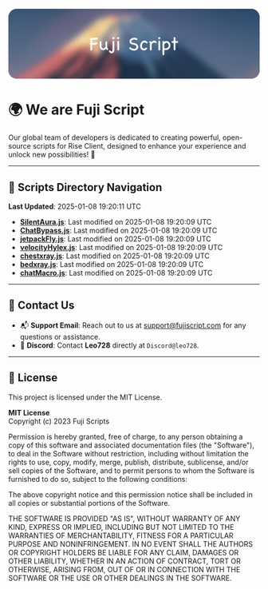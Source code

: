 ![Banner](.github/b.webp)

# 🌍 **We are Fuji Script**

Our global team of developers is dedicated to creating powerful, open-source scripts for Rise Client, designed to enhance your experience and unlock new possibilities! 🌟

---
<!-- SCRIPTS_NAVIGATION_START -->
## 📂 **Scripts Directory Navigation**

**Last Updated**: 2025-01-08 19:20:11 UTC

- **[SilentAura.js](scripts/SilentAura.js)**: Last modified on 2025-01-08 19:20:09 UTC
- **[ChatBypass.js](scripts/ChatBypass.js)**: Last modified on 2025-01-08 19:20:09 UTC
- **[jetpackFly.js](scripts/jetpackFly.js)**: Last modified on 2025-01-08 19:20:09 UTC
- **[velocityHylex.js](scripts/velocityHylex.js)**: Last modified on 2025-01-08 19:20:09 UTC
- **[chestxray.js](scripts/chestxray.js)**: Last modified on 2025-01-08 19:20:09 UTC
- **[bedxray.js](scripts/bedxray.js)**: Last modified on 2025-01-08 19:20:09 UTC
- **[chatMacro.js](scripts/chatMacro.js)**: Last modified on 2025-01-08 19:20:09 UTC

<!-- SCRIPTS_NAVIGATION_END -->

---

## 💬 **Contact Us**  
- 📬 **Support Email**: Reach out to us at [support@fujiscript.com](mailto:support@fujiscript.com) for any questions or assistance.  
- 💬 **Discord**: Contact **Leo728** directly at `Discord@leo728`.

---

## 📜 **License**

This project is licensed under the MIT License.  

**MIT License**  
Copyright (c) 2023 Fuji Scripts  

Permission is hereby granted, free of charge, to any person obtaining a copy of this software and associated documentation files (the "Software"), to deal in the Software without restriction, including without limitation the rights to use, copy, modify, merge, publish, distribute, sublicense, and/or sell copies of the Software, and to permit persons to whom the Software is furnished to do so, subject to the following conditions:  

The above copyright notice and this permission notice shall be included in all copies or substantial portions of the Software.  

THE SOFTWARE IS PROVIDED "AS IS", WITHOUT WARRANTY OF ANY KIND, EXPRESS OR IMPLIED, INCLUDING BUT NOT LIMITED TO THE WARRANTIES OF MERCHANTABILITY, FITNESS FOR A PARTICULAR PURPOSE AND NONINFRINGEMENT. IN NO EVENT SHALL THE AUTHORS OR COPYRIGHT HOLDERS BE LIABLE FOR ANY CLAIM, DAMAGES OR OTHER LIABILITY, WHETHER IN AN ACTION OF CONTRACT, TORT OR OTHERWISE, ARISING FROM, OUT OF OR IN CONNECTION WITH THE SOFTWARE OR THE USE OR OTHER DEALINGS IN THE SOFTWARE.  
